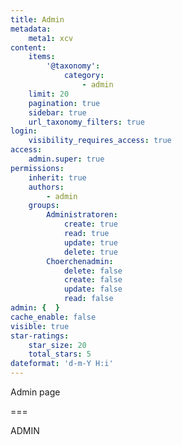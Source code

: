 ```yaml
---
title: Admin
metadata:
    meta1: xcv
content:
    items:
        '@taxonomy':
            category:
                - admin
    limit: 20
    pagination: true
    sidebar: true
    url_taxonomy_filters: true
login:
    visibility_requires_access: true
access:
    admin.super: true
permissions:
    inherit: true
    authors:
        - admin
    groups:
        Administratoren:
            create: true
            read: true
            update: true
            delete: true
        Choerchenadmin:
            delete: false
            create: false
            update: false
            read: false
admin: {  }
cache_enable: false
visible: true
star-ratings:
    star_size: 20
    total_stars: 5
dateformat: 'd-m-Y H:i'
---
```


Admin page

===

ADMIN